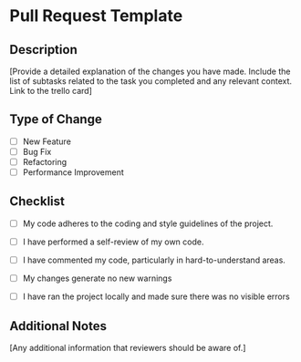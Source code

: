 
# Pull Request Template

## Description
[Provide a detailed explanation of the changes you have made. Include the list of subtasks related to the task you completed and any relevant context. Link to the trello card]

## Type of Change
- [ ]  New Feature  
- [ ]  Bug Fix  
- [ ]  Refactoring  
- [ ]  Performance Improvement  

## Checklist

-[ ] My code adheres to the coding and style guidelines of the project.
-[ ] I have performed a self-review of my own code.
-[ ] I have commented my code, particularly in hard-to-understand areas.
-[ ] My changes generate no new warnings
-[ ] I have ran the project locally and made sure there was no visible errors


## Additional Notes
[Any additional information that reviewers should be aware of.]
